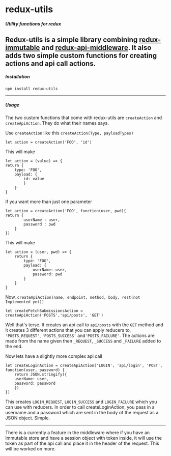 # redux-utils
##### Utility functions for redux 

Redux-utils is a simple library combining
[redux-immutable](https://github.com/gajus/redux-immutable) and
[redux-api-middleware](https://github.com/agraboso/redux-api-middleware).
It also adds two simple custom functions for creating actions and api call actions.
---
##### Installation

`npm install redux-utils`

---

##### Usage 

The two custom functions that come with redux-utils are `createAction` and `createApiAction`. They do what their names says.

Use `createAction` like this `createAction(Type, payloadTypes)`

`let action = createAction('FOO', 'id')`

This will make

    let action = (value) => {
    return {
        type: 'FOO',
        payload: {
            id: value
            }
        }
    }

If you want more than just one parameter

    let action = createAction('FOO', function(user, pwd){
    return {
            userName : user,
            password : pwd
        }
    })
This will make 

    let action = (user, pwd) => {
        return {
            type: 'FOO',
            payload: {
                userName: user,
                password: pwd
            }
        }
    }

Now, `createApiAction(name, endpoint, method, body, rest(not Implemented yet))` 

`let createFetchSubmissionsAction = createApiAction('POSTS','api/posts', 'GET')`

Well that's terse. It creates an api call to `api/posts` with the `GET` method and it creates 3 different actions that you can apply reducers to, `'POSTS_REQUEST'`, `'POSTS_SUCCESS'` and`'POSTS_FAILURE'`. The actions are made from the name given then `_REQUEST`, `_SUCCESS` and `_FAILURE` added to the end.

Now lets have a slightly more complex api call

    let createLoginAction = createApiAction('LOGIN', 'api/login', 'POST',
    function(user, password) {
        return JSON.stringify({
        userName: user,
        password: password
        })
    })
    
This creates `LOGIN_REQUEST`, `LOGIN_SUCCESS` and `LOGIN_FAILURE` which you can use with reducers. In order to call createLoginAction, you pass in a username and a password which are sent in the body of the request as a JSON object. Simple.

---

There is a currently a feature in the middleware where if you have an Immutable store and have a session object with token inside, it will use the token as part of the api call and place it in the header of the request. This will be worked on more.

